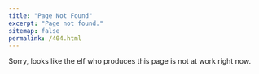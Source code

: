 ```yaml
---
title: "Page Not Found"
excerpt: "Page not found."
sitemap: false
permalink: /404.html
---
```


Sorry, looks like the elf who produces this page is not at work right now.